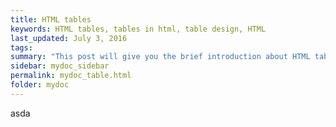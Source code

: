 ```yaml
---
title: HTML tables 
keywords: HTML tables, tables in html, table design, HTML
last_updated: July 3, 2016
tags: 
summary: "This post will give you the brief introduction about HTML tables. However, It won't cover everything about HTML tables but just enough to use it for you PHP lesson."
sidebar: mydoc_sidebar
permalink: mydoc_table.html
folder: mydoc
---
```


asda

